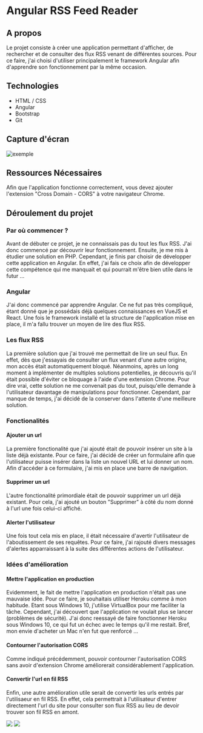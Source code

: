 # Angular RSS Feed Reader

## A propos

Le projet consiste à créer une application permettant d'afficher, de rechercher et de consulter des flux RSS venant de différentes sources.
Pour ce faire, j'ai choisi d'utiliser principalement le framework Angular afin d'apprendre son fonctionnement par la même occasion.

## Technologies

- HTML / CSS
- Angular
- Bootstrap
- Git

## Capture d'écran

![exemple](https://image.noelshack.com/fichiers/2020/50/4/1607634564-app-img.png)


## Ressources Nécessaires

Afin que l'application fonctionne correctement, vous devez ajouter l'extension "Cross Domain - CORS" à votre navigateur Chrome.

## Déroulement du projet

### Par où commencer ?

Avant de débuter ce projet, je ne connaissais pas du tout les flux RSS. J'ai donc commencé par découvrir leur fonctionnement.
Ensuite, je me mis à étudier une solution en PHP.
Cependant, je finis par choisir de développer cette application en Angular.
En effet, j'ai fais ce choix afin de développer cette compétence qui me manquait et qui pourrait m'être bien utile dans le futur ...

### Angular 

J'ai donc commencé par apprendre Angular. Ce ne fut pas très compliqué, étant donné que je possédais déjà quelques connaissances en VueJS et React.
Une fois le framework installé et la structure de l'application mise en place, il m'a fallu trouver un moyen de lire des flux RSS.

### Les flux RSS

La première solution que j'ai trouvé me permettait de lire un seul flux.
En effet, dès que j'essayais de consulter un flux venant d'une autre origine, mon accès était automatiquement bloqué.
Néanmoins, après un long moment à implémenter de multiples solutions potentielles, je découvris qu'il était possible d'éviter ce bloquage à l'aide d'une extension Chrome.
Pour dire vrai, cette solution ne me convenait pas du tout, puisqu'elle demande à l'utilisateur davantage de manipulations pour fonctionner.
Cependant, par manque de temps, j'ai décidé de la conserver dans l'attente d'une meilleure solution.

### Fonctionalités

#### Ajouter un url

La première fonctionalité que j'ai ajouté était de pouvoir insérer un site à la liste déjà existante.
Pour ce faire, j'ai décidé de créer un formulaire afin que l'utilisateur puisse insérer dans la liste un nouvel URL et lui donner un nom.
Afin d'accéder à ce formulaire, j'ai mis en place une barre de navigation.

#### Supprimer un url

L'autre fonctionalité primordiale était de pouvoir supprimer un url déjà existant.
Pour cela, j'ai ajouté un bouton "Supprimer" à côté du nom donné à l'url une fois celui-ci affiché.

#### Alerter l'utilisateur

Une fois tout cela mis en place, il était nécessaire d'avertir l'utilisateur de l'aboutissement de ses requêtes.
Pour ce faire, j'ai rajouté divers messages d'alertes apparraissant à la suite des différentes actions de l'utilisateur.

### Idées d'amélioration

#### Mettre l'application en production

Evidemment, le fait de mettre l'application en production n'était pas une mauvaise idée.
Pour ce faire, je souhaitais utiliser Heroku comme à mon habitude. Etant sous Windows 10, j'utilise VirtualBox pour me faciliter la tâche.
Cependant, j'ai découvert que l'application ne voulait plus se lancer (problèmes de sécurité).
J'ai donc reessayé de faire fonctionner Heroku sous Windows 10, ce qui fut un échec avec le temps qu'il me restait.
Bref, mon envie d'acheter un Mac n'en fut que renforcé ...

#### Contourner l'autorisation CORS

Comme indiqué précédemment, pouvoir contourner l'autorisation CORS sans avoir d'extension Chrome améliorerait considérablement l'application.

#### Convertir l'url en fil RSS

Enfin, une autre amélioration utile serait de convertir les urls entrés par l'utilisaeur en fil RSS.
En effet, cela permettrait à l'utilisateur d'entrer directement l'url du site pour consulter son flux RSS au lieu de devoir trouver son fil RSS en amont.

![](https://img.shields.io/github/last-commit/kirito83/Stedy/master)
![](https://img.shields.io/github/followers/kirito83?label=follow&style=social)